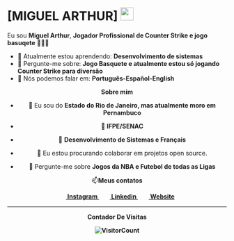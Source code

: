 # [MIGUEL ARTHUR] <img src="https://github.com/TheDudeThatCode/TheDudeThatCode/blob/master/Assets/Mario_Hello_Big.gif" width="30px">

Eu sou <strong>Miguel Arthur</strong>, <strong>Jogador Profissional de Counter Strike e jogo basuqete</strong> 👨🏻‍💻 

- 🚀 Atualmente estou aprendendo: <strong>Desenvolvimento de sistemas</strong> 
- 💬 Pergunte-me sobre: <strong>Jogo Basquete e atualmente estou só jogando Counter Strike para diversão</strong>
- 📣 Nós podemos falar em: <strong>Português-Español-English</strong>

<div align="center">


<p align="center"><b>Sobre mim</b></p>

<p align="left">
  
- 👦 Eu sou do <strong>Estado do Rio de Janeiro, mas atualmente moro em Pernambuco</strong>

- 🔭 <strong>IFPE/SENAC</strong>

- 🌱 <strong>Desenvolvimento de Sistemas e Français</strong>

- 👯 Eu estou procurando colaborar em projetos open source.

- 💬 Pergunte-me sobre <strong>Jogos da NBA e Futebol de todas as Ligas</strong>
</p>
<p align="center">📫<b>Meus contatos</br></p>

<p align="center">
<a href = "https://www.instagram.com/SEU_INSTA_AQUI" target="_blank"><img align="center" src="https://image.flaticon.com/icons/svg/174/174855.svg" height= 15px width = 15px> Instagram </a>&nbsp;&nbsp;
<a href = "https://www.linkedin.com/in/SEU_LINKEDIN_AQUI-4b872715a/" target="_blank"><img align="center" src = "https://image.flaticon.com/icons/svg/174/174857.svg" height= 15px width = 15px> Linkedin </a>&nbsp;&nbsp;
<a href = "SEU_SITE_PESSOAL_AQUI" target="_blank"><img align="center" src = "https://image.flaticon.com/icons/svg/841/841364.svg" height= 15px width = 15px> Website </a>
</p>

*************
**Contador De Visitas**

![VisitorCount](https://profile-counter.glitch.me/{Duduxs}/count.svg)

